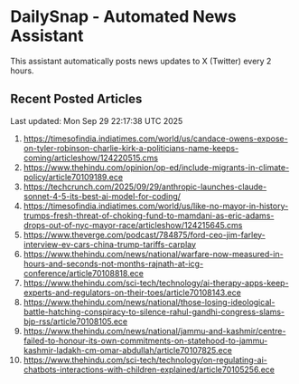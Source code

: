 # DailySnap - Automated News Assistant

This assistant automatically posts news updates to X (Twitter) every 2 hours.

## Recent Posted Articles

Last updated: Mon Sep 29 22:17:38 UTC 2025

1. https://timesofindia.indiatimes.com/world/us/candace-owens-expose-on-tyler-robinson-charlie-kirk-a-politicians-name-keeps-coming/articleshow/124220515.cms
2. https://www.thehindu.com/opinion/op-ed/include-migrants-in-climate-policy/article70109189.ece
3. https://techcrunch.com/2025/09/29/anthropic-launches-claude-sonnet-4-5-its-best-ai-model-for-coding/
4. https://timesofindia.indiatimes.com/world/us/like-no-mayor-in-history-trumps-fresh-threat-of-choking-fund-to-mamdani-as-eric-adams-drops-out-of-nyc-mayor-race/articleshow/124215645.cms
5. https://www.theverge.com/podcast/784875/ford-ceo-jim-farley-interview-ev-cars-china-trump-tariffs-carplay
6. https://www.thehindu.com/news/national/warfare-now-measured-in-hours-and-seconds-not-months-rajnath-at-icg-conference/article70108818.ece
7. https://www.thehindu.com/sci-tech/technology/ai-therapy-apps-keep-experts-and-regulators-on-their-toes/article70108143.ece
8. https://www.thehindu.com/news/national/those-losing-ideological-battle-hatching-conspiracy-to-silence-rahul-gandhi-congress-slams-bjp-rss/article70108105.ece
9. https://www.thehindu.com/news/national/jammu-and-kashmir/centre-failed-to-honour-its-own-commitments-on-statehood-to-jammu-kashmir-ladakh-cm-omar-abdullah/article70107825.ece
10. https://www.thehindu.com/sci-tech/technology/on-regulating-ai-chatbots-interactions-with-children-explained/article70105256.ece
